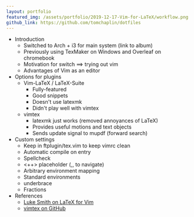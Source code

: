 ```yaml
---
layout: portfolio
featured_img: /assets/portfolio/2019-12-17-Vim-for-LaTeX/workflow.png
github_link: https://github.com/tomchaplin/dotfiles
---
```


* Introduction
  * Switched to Arch + i3 for main system (link to album)
  * Previously using TexMaker on Windows and Overleaf on chromebook
  * Motivation for switch ==> trying out vim
  * Advantages of Vim as an editor
* Options for plugins
  * Vim-LaTeX / LaTeX-Suite
    * Fully-featured
    * Good snippets
    * Doesn't use latexmk
    * Didn't play well with vimtex
  * vimtex
    * latexmk just works (removed annoyances of LaTeX)
    * Provides useful motions and text objects
    * Sends update signal to mupdf (forward search)
* Custom settings
  * Keep in ftplugin/tex.vim to keep vimrc clean
  * Automatic compile on entry
  * Spellcheck
  * <++> placeholder (,, to navigate)
  * Arbitrary environment mapping
  * Standard environments
  * underbrace
  * Fractions
* References
  * [Luke Smith on LaTeX for Vim](https://www.youtube.com/watch?v=Mphdtdv2_xs&t=217s)
  * [vimtex on GitHub](https://github.com/lervag/vimtex#alternatives)
